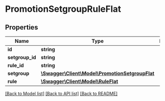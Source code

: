 # PromotionSetgroupRuleFlat

## Properties
Name | Type | Description | Notes
------------ | ------------- | ------------- | -------------
**id** | **string** |  | [optional] 
**setgroup_id** | **string** |  | 
**rule_id** | **string** |  | 
**setgroup** | [**\Swagger\Client\Model\PromotionSetgroupFlat**](PromotionSetgroupFlat.md) |  | [optional] 
**rule** | [**\Swagger\Client\Model\RuleFlat**](RuleFlat.md) |  | [optional] 

[[Back to Model list]](../../README.md#documentation-for-models) [[Back to API list]](../../README.md#documentation-for-api-endpoints) [[Back to README]](../../README.md)

